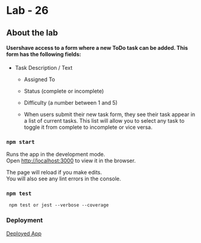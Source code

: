 # Lab - 26

## About the lab

#### Usershave access to a form where a new ToDo task can be added. This form has the following fields:

  * Task Description / Text

    * Assigned To

    * Status (complete or incomplete)

    * Difficulty (a number between 1 and 5)

    * When users submit their new task form, they see their task appear in a list of current tasks. This list will allow you to select any task to toggle it from complete to incomplete or vice versa.


### `npm start`

Runs the app in the development mode.<br />
Open [http://localhost:3000](http://localhost:3000) to view it in the browser.

The page will reload if you make edits.<br />
You will also see any lint errors in the console.

### `npm test`

` npm test or jest --verbose --coverage`


### Deployment

[Deployed App](https://practical-wozniak-353cf3.netlify.app/)


